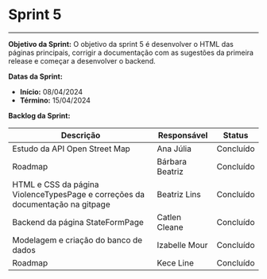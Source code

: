 # **Sprint 5**
<hr style="border: 0; height: 1px; background-color: #000000;">

**Objetivo da Sprint:**
O objetivo da sprint 5 é desenvolver o HTML das páginas principais, corrigir a documentação com as sugestões da primeira release e começar a desenvolver o backend.  

**Datas da Sprint:**

- **Início:** 08/04/2024
- **Término:** 15/04/2024

**Backlog da Sprint:**

| Descrição | Responsável | Status |
|------------|-------------|-----------------------|
| Estudo da API Open Street Map | Ana Júlia | Concluído |
| Roadmap | Bárbara Beatriz | Concluído |
| HTML e CSS da página ViolenceTypesPage e correções da documentação na gitpage | Beatriz Lins | Concluído |
| Backend da página StateFormPage | Catlen Cleane | Concluído |
| Modelagem e criação do banco de dados | Izabelle Mour | Concluído |
| Roadmap | Kece Line | Concluído |

